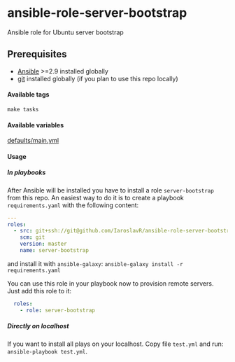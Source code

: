 # ansible-role-server-bootstrap
Ansible role for Ubuntu server bootstrap

## Prerequisites
- [Ansible][ans] >=2.9 installed globally
- [git][git] installed globally (if you plan to use this repo locally)

#### Available tags
`make tasks`

#### Available variables
[defaults/main.yml](defaults/main.yml)

#### Usage
##### In playbooks
After Ansible will be installed you have to install a role `server-bootstrap` from this repo.
An easiest way to do it is to create a playbook `requirements.yaml` with the following content:
```yaml
---
roles:
  - src: git+ssh://git@github.com/IaroslavR/ansible-role-server-bootstrap.git
    scm: git
    version: master
    name: server-bootstrap
```
and install it with `ansible-galaxy`: `ansible-galaxy install -r requirements.yaml`

You can use this role in your playbook now to provision remote servers. Just add this role to it:
```yaml
  roles:
    - role: server-bootstrap
```
##### Directly on localhost
If you want to install all plays on your localhost. Copy file `test.yml` and run:
`ansible-playbook test.yml`.

[ans]: https://docs.ansible.com/ansible/latest/installation_guide/intro_installation.html#installing-ansible-on-ubuntu
[git]: https://git-scm.com/download/linux
